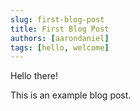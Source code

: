 ```yaml
---
slug: first-blog-post
title: First Blog Post
authors: [aarondaniel]
tags: [hello, welcome]
---
```


Hello there!

<!-- truncate -->

This is an example blog post.
